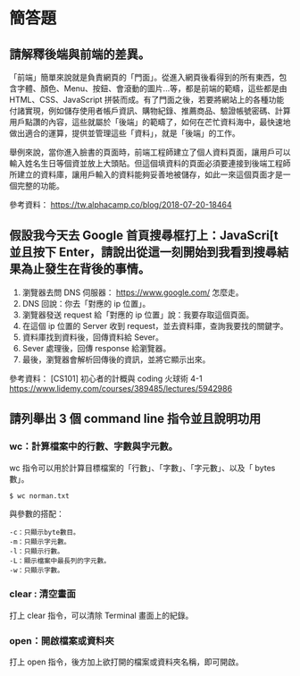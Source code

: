 # 簡答題

## 請解釋後端與前端的差異。

「前端」簡單來說就是負責網頁的「門面」。從進入網頁後看得到的所有東西，包含字體、顏色、Menu、按鈕、會滾動的圖片...等，都是前端的範疇，這些都是由 HTML、CSS、JavaScript 拼裝而成。有了門面之後，若要將網站上的各種功能付諸實現，例如儲存使用者帳戶資訊、購物紀錄、推薦商品、驗證帳號密碼、計算用戶點讚的內容，這些就屬於「後端」的範疇了，如何在芒忙資料海中，最快速地做出適合的運算，提供並管理這些「資料」，就是「後端」的工作。

舉例來說，當你進入臉書的頁面時，前端工程師建立了個人資料頁面，讓用戶可以輸入姓名生日等個資並放上大頭貼。但這個填資料的頁面必須要連接到後端工程師所建立的資料庫，讓用戶輸入的資料能夠妥善地被儲存，如此一來這個頁面才是一個完整的功能。

參考資料：
https://tw.alphacamp.co/blog/2018-07-20-18464



## 假設我今天去 Google 首頁搜尋框打上：JavaScri[t 並且按下 Enter，請說出從這一刻開始到我看到搜尋結果為止發生在背後的事情。

1. 瀏覽器去問 DNS 伺服器： https://www.google.com/ 怎麼走。
2. DNS 回說：你去「對應的 ip 位置」。
3. 瀏覽器發送 request 給「對應的 ip 位置」說：我要存取這個頁面。
4. 在這個 ip 位置的 Server 收到 request，並去資料庫，查詢我要找的關鍵字。
5. 資料庫找到資料後，回傳資料給 Sever。
6. Sever 處理後，回傳 response 給瀏覽器。
7. 最後，瀏覽器會解析回傳後的資訊，並將它顯示出來。

參考資料：
[CS101] 初心者的計概與 coding 火球術 4-1
https://www.lidemy.com/courses/389485/lectures/5942986



## 請列舉出 3 個 command line 指令並且說明功用

### wc：計算檔案中的行數、字數與字元數。
wc 指令可以用於計算目標檔案的「行數」、「字數」、「字元數」、以及「 bytes數」。
```
$ wc norman.txt
```
與參數的搭配：
```
-c：只顯示byte數目。
-m：只顯示字元數。
-l：只顯示行數。
-L：顯示檔案中最長列的字元數。
-w：只顯示字數。
```

### clear : 清空畫面
打上 clear 指令，可以清除 Terminal 畫面上的紀錄。

### open：開啟檔案或資料夾
打上 open 指令，後方加上欲打開的檔案或資料夾名稱，即可開啟。
